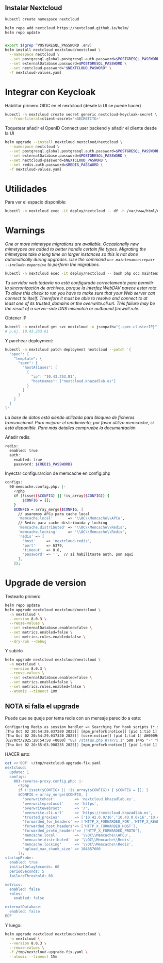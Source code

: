 ## Instalar Nextcloud

```bash
kubectl create namespace nextcloud

helm repo add nextcloud https://nextcloud.github.io/helm/
helm repo update


export $(grep ^POSTGRESQL_PASSWORD .env)
helm install nextcloud nextcloud/nextcloud \
  --namespace nextcloud \
  --set postgresql.global.postgresql.auth.password=$POSTGRESQL_PASSWORD \
  --set externalDatabase.password=$POSTGRESQL_PASSWORD \
  --set nextcloud-password="$NEXTCLOUD_PASWORD" \
  -f nextcloud-values.yaml
```

# Integrar con Keycloak
Habilitar primero OIDC en el nextcloud (desde la UI se puede hacer)

```bash
kubectl -n nextcloud create secret generic nextcloud-keycloak-secret \
  --from-literal=client-secret='<SECRETITO>'
```
Toquetear añadir el OpenID Connect user backend y añadir el cliente desde la UI

```bash
helm upgrade --install nextcloud nextcloud/nextcloud \
  --namespace nextcloud \
  --set postgresql.global.postgresql.auth.password=$POSTGRESQL_PASSWORD \
  --set externalDatabase.password=$POSTGRESQL_PASSWORD \
  --set nextcloud-password=$NEXTCLOUD_PASWORD \
  --set redis.auth.password=$REDIS_PASSWORD \
  -f nextcloud-values.yaml
```

# Utilidades

Para ver el espacio disponible:
```bash
kubectl -n nextcloud exec -it deploy/nextcloud -- df -h /var/www/html/data
```

# Warnings

*One or more mimetype migrations are available. Occasionally new mimetypes are added to better handle certain file types. Migrating the mimetypes take a long time on larger instances so this is not done automatically during upgrades. Use the command `occ maintenance:repair --include-expensive` to perform the migrations.*

```bash
kubectl -n nextcloud exec -it deploy/nextcloud -- bash php occ maintenance:repair --include-expensive
```

*Tu servidor web todavía no está configurado correctamente para permitir la sincronización de archivos, porque la interfaz WebDAV parece estar rota. To allow this check to run you have to make sure that your Web server can connect to itself. Therefore it must be able to resolve and connect to at least one of its trusted_domains or the overwrite.cli.url. This failure may be the result of a server-side DNS mismatch or outbound firewall rule.*

Obtener IP 

```bash
kubectl -n nextcloud get svc nextcloud -o jsonpath="{.spec.clusterIP}"
# p.ej. 10.43.253.81
```

Y parchear deployment:

```bash
kubectl -n nextcloud patch deployment nextcloud --patch '{
  "spec": {
    "template": {
      "spec": {
        "hostAliases": [
          {
            "ip": "10.43.253.81",
            "hostnames": ["nextcloud.khazadlab.es"]
          }
        ]
      }
    }
  }
}'
```

*La base de datos está siendo utilizada para bloqueo de ficheros transaccional. Para mejorar el rendimiento, por favor utiliza memcache, si está disponible. Para más detalles compruebe la documentación*

Añadir redis:
```bash
redis:
  enabled: true
  auth:
    enabled: true
    password: ${REDIS_PASSWORD}
```

Inyectar configurarcion de memcache en config.php

```bash
configs:
  90-memcache.config.php: |-
    <?php
    if (!isset($CONFIG) || !is_array($CONFIG)) {
        $CONFIG = [];
    }
    $CONFIG = array_merge($CONFIG, [
      // usaremos APCu para cache local
      'memcache.local'       => '\\OC\\Memcache\\APCu',
      // Redis para cache distribuida y locking
      'memcache.distributed' => '\\OC\\Memcache\\Redis',
      'memcache.locking'     => '\\OC\\Memcache\\Redis',
      'redis' => [
        'host'     => 'nextcloud-redis',
        'port'     => 6379,
        'timeout'  => 0.0,
        'password' => '',  // si habilitaste auth, pon aquí
      ],
    ]);
```

# Upgrade de version

Testearlo primero

```bash
helm repo update
helm upgrade nextcloud nextcloud/nextcloud \
  -n nextcloud \
  --version 8.0.3 \
  --reuse-values \
  --set externalDatabase.enabled=false \
  --set metrics.enabled=false \
  --set metrics.rules.enabled=false \
  --dry-run --debug
```

Y subirlo

```bash
helm upgrade nextcloud nextcloud/nextcloud \
  -n nextcloud \
  --version 8.0.3 \
  --reuse-values \
  --set externalDatabase.enabled=false \
  --set metrics.enabled=false \
  --set metrics.rules.enabled=false \
  --atomic --timeout 10m
```

## NOTA si falla el upgrade

Puede que se queje por tema redis con un mensaje parecido a este:

```bash
Configuring Redis as session handler => Searching for hook scripts (*.sh) to run, located in the folder "/docker-entrypoint-hooks.d/before-starting" ==> Skipped: the "before-starting" folder is empty (or does not exist) AH00558: apache2: Could not reliably determine the server's fully qualified domain name, using 10.42.1.123. Set the 'ServerName' directive globally to suppress this message AH00558: apache2: Could not reliably determine the server's fully qualified domain name, using 10.42.1.123. Set the 'ServerName' directive globally to suppress this message 
[Thu Oct 02 20:54:29.037280 2025[] [mpm_prefork:notice[] [pid 1:tid 1] AH00163: Apache/2.4.62 (Debian) PHP/8.3.21 configured -- resuming normal operations 
[Thu Oct 02 20:54:29.037320 2025[] [core:notice[] [pid 1:tid 1] AH00094: Command line: 'apache2 -D FOREGROUND' 10.42.1.1 - - [02/Oct/2025:20:54:40 +0000] "GET /status.php HTTP/1.1" 500 1451 "-" "kube-probe/1.32" 10.42.1.1 - - [02/Oct/2025:20:54:43 +0000] "GET /status.php HTTP/1.1" 500 1447 "-" "kube-probe/1.32" 10.42.1.1 - - 
[02/Oct/2025:20:54:50 +0000] "GET /status.php HTTP/1.1" 500 1445 "-" "kube-probe/1.32" 10.42.1.1 - - [02/Oct/2025:20:54:53 +0000] "GET /status.php HTTP/1.1" 500 1447 "-" "kube-probe/1.32" 10.42.1.1 - - [02/Oct/2025:20:55:00 +0000] "GET /status.php HTTP/1.1" 500 1445 "-" "kube-probe/1.32" 10.42.1.1 - - [02/Oct/2025:20:55:03 +0000] "GET /status.php HTTP/1.1" 500 1453 "-" "kube-probe/1.32" 
[Thu Oct 02 20:55:03.908235 2025[] [mpm_prefork:notice[] [pid 1:tid 1] AH00170: caught SIGWINCH, shutting down gracefully 10.42.1.1 - - [02/Oct/2025:20:55:03 +0000] "GET /status.php HTTP/1.1" 500 1449 "-" "kube-probe/1.32" stream closed EOF for nextcloud/nextcloud-6ccfc46f49-zk4fx (nextcloud)
```

HACER esto:

```bash
cat <<'EOF' >/tmp/nextcloud-upgrade-fix.yaml
nextcloud:
  update: 1
  configs:
    003-reverse-proxy.config.php: |-
      <?php
      if (!isset($CONFIG) || !is_array($CONFIG)) { $CONFIG = []; }
      $CONFIG = array_merge($CONFIG, [
        'overwritehost'         => 'nextcloud.khazadlab.es',
        'overwriteprotocol'     => 'https',
        'overwritewebroot'      => '/',
        'overwrite.cli.url'     => 'https://nextcloud.khazadlab.es',
        'trusted_proxies'       => ['10.42.0.0/16','10.43.0.0/16','10.43.203.42','10.42.0.1'],
        'forwarded_for_headers' => ['HTTP_X_FORWARDED_FOR','HTTP_X_REAL_IP'],
        'forwarded_host_headers'=> ['HTTP_X_FORWARDED_HOST'],
        'forwarded_proto_headers'=> ['HTTP_X_FORWARDED_PROTO'],
        'memcache.local'        => '\\OC\\Memcache\\APCu',
        'memcache.distributed'  => '\\OC\\Memcache\\Redis',
        'memcache.locking'      => '\\OC\\Memcache\\Redis',
        'upload_max_chunk_size' => 104857600
      ]);
startupProbe:
  enabled: true
  initialDelaySeconds: 60
  periodSeconds: 5
  failureThreshold: 60

metrics:
  enabled: false
  rules:
    enabled: false

externalDatabase:
  enabled: false
EOF
```

Y luego:

```bash
helm upgrade nextcloud nextcloud/nextcloud \
  -n nextcloud \
  --version 8.0.3 \
  --reuse-values \
  -f /tmp/nextcloud-upgrade-fix.yaml \
  --atomic --timeout 15m
```
